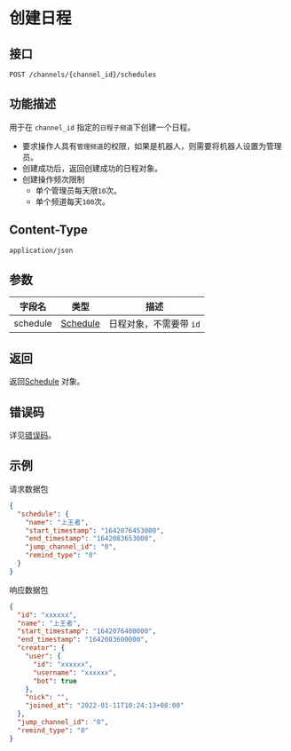 # 创建日程

## 接口

```http
POST /channels/{channel_id}/schedules
```

## 功能描述

用于在 `channel_id` 指定的`日程子频道`下创建一个日程。

- 要求操作人具有`管理频道`的权限，如果是机器人，则需要将机器人设置为管理员。
- 创建成功后，返回创建成功的日程对象。
- 创建操作频次限制
  - 单个管理员每天限`10`次。
  - 单个频道每天`100`次。

## Content-Type

```http
application/json
```

## 参数

| 字段名   | 类型                          | 描述                    |
| -------- | ----------------------------- | ----------------------- |
| schedule | [Schedule](model.md#schedule) | 日程对象，不需要带 `id` |

## 返回

返回[Schedule](model.md#schedule) 对象。

## 错误码

详见[错误码](../../../../openapi/error/error.md)。

## 示例

请求数据包

```json
{
  "schedule": {
    "name": "上王者",
    "start_timestamp": "1642076453000",
    "end_timestamp": "1642083653000",
    "jump_channel_id": "0",
    "remind_type": "0"
  }
}
```

响应数据包

```json
{
  "id": "xxxxxx",
  "name": "上王者",
  "start_timestamp": "1642076400000",
  "end_timestamp": "1642083600000",
  "creator": {
    "user": {
      "id": "xxxxxx",
      "username": "xxxxxx",
      "bot": true
    },
    "nick": "",
    "joined_at": "2022-01-11T10:24:13+08:00"
  },
  "jump_channel_id": "0",
  "remind_type": "0"
}
```
